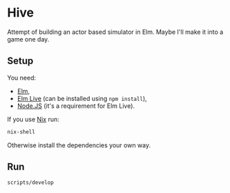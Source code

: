 # Hive

Attempt of building an actor based simulator in Elm. Maybe I'll make it into a game one day.

## Setup

You need:

  - [Elm](http://elm-lang.org/),
  - [Elm Live](https://github.com/tomekwi/elm-live) (can be installed using `npm install`),
  - [Node.JS](https://nodejs.org/) (it's a requirement for Elm Live).

If you use [Nix](https://nixos.org/nix/) run:

```sh
nix-shell
```

Otherwise install the dependencies your own way.

## Run

```sh
scripts/develop
```
